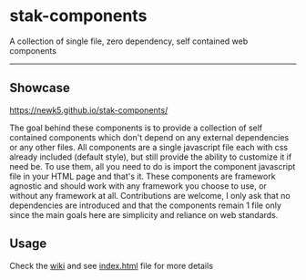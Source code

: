 # stak-components
A collection of single file, zero dependency, self contained web components

<hr>

## Showcase
https://newk5.github.io/stak-components/


The goal behind these components is to provide a collection of self contained components which don't depend on any external dependencies or any other files.
All components are a single javascript file each with css already included (default style), but still provide the ability to customize it if need be. To use them, all you
need to do is import the component javascript file in your HTML page and that's it. These components are framework agnostic and should work with any framework you 
choose to use, or without any framework at all. Contributions are welcome, I only ask that no dependencies are introduced and that the components remain 1 file only 
since the main goals here are simplicity and reliance on web standards.

## Usage
Check the [wiki](https://github.com/newk5/stak-components/wiki) and see [index.html](https://github.com/newk5/stak-components/blob/master/index.html) file for more details

